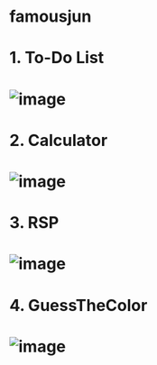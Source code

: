 # famousjun

# 1. To-Do List

# ![image](https://user-images.githubusercontent.com/100067869/161211798-2258fcf2-4b4d-4b04-8791-acf863434db5.png)

# 2. Calculator

# ![image](https://user-images.githubusercontent.com/100067869/161212324-c0c82af6-bdd5-46f5-879e-b773150316b1.png)

# 3. RSP

# ![image](https://user-images.githubusercontent.com/100067869/162227685-0f04ef47-c20f-46d0-aeb8-e69696162acb.png)

# 4. GuessTheColor

# ![image](https://user-images.githubusercontent.com/100067869/169036699-15c6be70-98a5-4db5-809a-a6df37149d2f.png)
